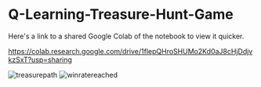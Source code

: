 # Q-Learning-Treasure-Hunt-Game

Here's a link to a shared Google Colab of the notebook to view it quicker. 

https://colab.research.google.com/drive/1flepQHroSHUMo2Kd0aJ8cHjDdjvkzSxT?usp=sharing

![treasurepath](https://user-images.githubusercontent.com/15134446/216874648-d2a64d7c-e855-434c-8a1b-a8d714a40007.PNG)
![winratereached](https://user-images.githubusercontent.com/15134446/216874659-317a8afe-7065-4a65-ad07-27d9241cca37.PNG)
